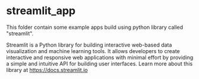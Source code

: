# streamlit_app
This folder contain some example apps build using python library called "streamlit".

Streamlit is a Python library for building interactive web-based data visualization and machine learning tools. It allows developers to create interactive and responsive web applications with minimal effort by providing a simple and intuitive API for building user interfaces. Learn more about this library at https://docs.streamlit.io
